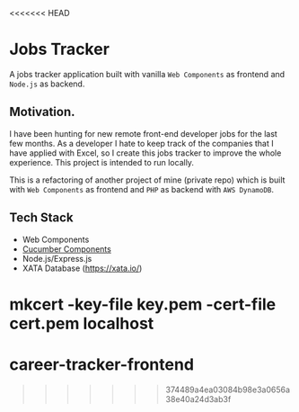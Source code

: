 <<<<<<< HEAD
# Jobs Tracker 

A jobs tracker application built with vanilla `Web Components` as frontend and `Node.js` as backend.

## Motivation.

I have been hunting for new remote front-end developer jobs for the last few months. As a developer I hate to keep track of the companies that I have applied with Excel, so I create this jobs tracker to improve the whole experience. This project is intended to run locally.

This is a refactoring of another project of mine (private repo) which is built with `Web Components` as frontend and `PHP` as backend with `AWS DynamoDB`.

## Tech Stack

- Web Components
- [Cucumber Components](https://github.com/heybran/cucumber-components)
- Node.js/Express.js
- XATA Database (https://xata.io/)


mkcert -key-file key.pem -cert-file cert.pem localhost
=======
# career-tracker-frontend
>>>>>>> 374489a4ea03084b98e3a0656a38e40a24d3ab3f
